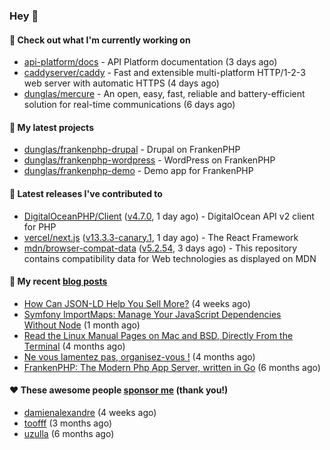 ### Hey 👋

#### 👷 Check out what I'm currently working on

- [api-platform/docs](https://github.com/api-platform/docs) - API Platform documentation (3 days ago)
- [caddyserver/caddy](https://github.com/caddyserver/caddy) - Fast and extensible multi-platform HTTP/1-2-3 web server with automatic HTTPS (4 days ago)
- [dunglas/mercure](https://github.com/dunglas/mercure) - An open, easy, fast, reliable and battery-efficient solution for real-time communications (6 days ago)

#### 🌱 My latest projects

- [dunglas/frankenphp-drupal](https://github.com/dunglas/frankenphp-drupal) - Drupal on FrankenPHP
- [dunglas/frankenphp-wordpress](https://github.com/dunglas/frankenphp-wordpress) - WordPress on FrankenPHP
- [dunglas/frankenphp-demo](https://github.com/dunglas/frankenphp-demo) - Demo app for FrankenPHP

#### 🔭 Latest releases I've contributed to

- [DigitalOceanPHP/Client](https://github.com/DigitalOceanPHP/Client) ([v4.7.0](https://github.com/DigitalOceanPHP/Client/releases/tag/v4.7.0), 1 day ago) - DigitalOcean API v2 client for PHP
- [vercel/next.js](https://github.com/vercel/next.js) ([v13.3.3-canary.1](https://github.com/vercel/next.js/releases/tag/v13.3.3-canary.1), 1 day ago) - The React Framework
- [mdn/browser-compat-data](https://github.com/mdn/browser-compat-data) ([v5.2.54](https://github.com/mdn/browser-compat-data/releases/tag/v5.2.54), 3 days ago) - This repository contains compatibility data for Web technologies as displayed on MDN

#### 📜 My recent [blog posts](https://dunglas.fr)

- [How Can JSON-LD Help You Sell More?](https://dunglas.dev/2023/04/how-can-json-ld-help-you-sell-more/) (4 weeks ago)
- [Symfony ImportMaps: Manage Your JavaScript Dependencies Without Node](https://dunglas.dev/2023/03/symfony-importmaps-manage-your-javascript-dependencies-without-node/) (1 month ago)
- [Read the Linux Manual Pages on Mac and BSD, Directly From the Terminal](https://dunglas.dev/2022/12/read-the-linux-manual-pages-on-mac-and-bsd-directly-from-the-terminal/) (4 months ago)
- [Ne vous lamentez pas, organisez-vous !](https://dunglas.dev/2022/12/ne-vous-lamentez-pas-organisez-vous/) (4 months ago)
- [FrankenPHP: The Modern Php App Server, written in Go](https://dunglas.dev/2022/10/frankenphp-the-modern-php-app-server-written-in-go/) (6 months ago)

#### ❤️ These awesome people [sponsor me](https://github.com/sponsors/dunglas) (thank you!)

- [damienalexandre](https://github.com/damienalexandre) (4 weeks ago)
- [toofff](https://github.com/toofff) (3 months ago)
- [uzulla](https://github.com/uzulla) (6 months ago)
